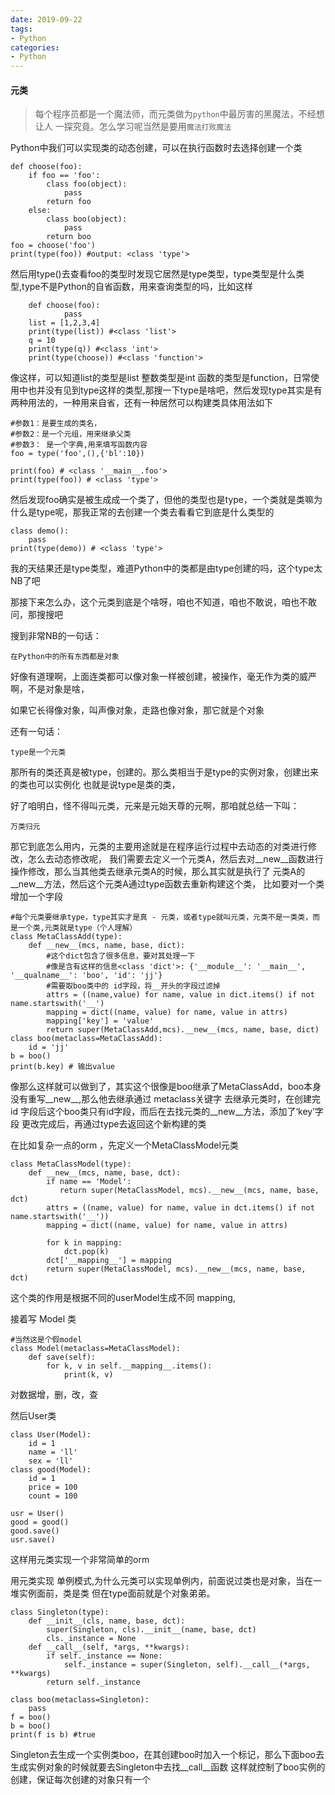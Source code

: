 ```yaml
---
date: 2019-09-22
tags:
- Python
categories:
- Python
---
```

#### 元类
>每个程序员都是一个魔法师，而元类做为`python`中最厉害的黑魔法，不经想让人
一探究竟。怎么学习呢当然是要用`魔法打败魔法`

Python中我们可以实现类的动态创建，可以在执行函数时去选择创建一个类

    def choose(foo):
        if foo == 'foo':
            class foo(object):
                pass
            return foo
        else:
            class boo(object):
                pass
            return boo
    foo = choose('foo')
    print(type(foo)) #output: <class 'type'>

然后用type()去查看foo的类型时发现它居然是type类型，type类型是什么类型,type不是Python的自省函数，用来查询类型的吗，比如这样

        def choose(foo):
                pass
        list = [1,2,3,4]
        print(type(list)) #<class 'list'>
        q = 10
        print(type(q)) #<class 'int'>
        print(type(choose)) #<class 'function'>

像这样，可以知道list的类型是list 整数类型是int 函数的类型是function，日常使用中也并没有见到type这样的类型,那搜一下type是啥吧，然后发现type其实是有两种用法的，一种用来自省，还有一种居然可以构建类具体用法如下

    #参数1：是要生成的类名，
    #参数2：是一个元组，用来继承父类
    #参数3： 是一个字典,用来填写函数内容
    foo = type('foo',(),{'bl':10})

    print(foo) # <class '__main__.foo'>
    print(type(foo)) # <class 'type'>

然后发现foo确实是被生成成一个类了，但他的类型也是type，一个类就是类嘛为什么是type呢，那我正常的去创建一个类去看看它到底是什么类型的

    class demo():
        pass
    print(type(demo)) # <class 'type'>

我的天结果还是type类型，难道Python中的类都是由type创建的吗，这个type太NB了吧

那接下来怎么办，这个元类到底是个啥呀，咱也不知道，咱也不敢说，咱也不敢问，那搜搜吧

搜到非常NB的一句话：

    在Python中的所有东西都是对象

好像有道理啊，上面连类都可以像对象一样被创建，被操作，毫无作为类的威严啊，不是对象是啥，

如果它长得像对象，叫声像对象，走路也像对象，那它就是个对象

还有一句话：

    type是一个元类

那所有的类还真是被type，创建的。那么类相当于是type的实例对象，创建出来的类也可以实例化
也就是说type是类的类，

好了咱明白，怪不得叫元类，元来是元始天尊的元啊，那咱就总结一下叫：

    万类归元

那它到底怎么用内，元类的主要用途就是在程序运行过程中去动态的对类进行修改，怎么去动态修改呢，
我们需要去定义一个元类A，然后去对__new__函数进行操作修改，那么当其他类去继承元类A的时候，那么其实就是执行了
元类A的__new__方法，然后这个元类A通过type函数去重新构建这个类，
比如要对一个类增加一个字段

    #每个元类要继承type，type其实才是真 - 元类，或者type就叫元类，元类不是一类类，而是一个类,元类就是type（个人理解）
    class MetaClassAdd(type):
        def __new__(mcs, name, base, dict):
            #这个dict包含了很多信息，要对其处理一下  
            #像是含有这样的信息<class 'dict'>: {'__module__': '__main__', '__qualname__': 'boo', 'id': 'jj'}
            #需要取boo类中的 id字段，将__开头的字段过滤掉                                
            attrs = ((name,value) for name, value in dict.items() if not name.startswith('__')
            mapping = dict((name, value) for name, value in attrs)
            mapping['key'] = 'value'
            return super(MetaClassAdd,mcs).__new__(mcs, name, base, dict)
    class boo(metaclass=MetaClassAdd):
        id = 'jj'
    b = boo()
    print(b.key) # 输出value

像那么这样就可以做到了，其实这个很像是boo继承了MetaClassAdd，boo本身没有重写__new__,那么他去继承通过 metaclass关键字
去继承元类时，在创建完 id 字段后这个boo类只有id字段，而后在去找元类的__new__方法，添加了‘key’字段
更改完成后，再通过type去返回这个新构建的类



在比如复杂一点的orm ，先定义一个MetaClassModel元类

    class MetaClassModel(type):
        def __new__(mcs, name, base, dct):
            if name == 'Model':
               return super(MetaClassModel, mcs).__new__(mcs, name, base, dct)
            attrs = ((name, value) for name, value in dct.items() if not name.startswith('__'))
            mapping = dict((name, value) for name, value in attrs)

            for k in mapping:
                dct.pop(k)
            dct['__mapping__'] = mapping
            return super(MetaClassModel, mcs).__new__(mcs, name, base, dct)

这个类的作用是根据不同的userModel生成不同 mapping,

接着写 Model 类

    #当然这是个假model
    class Model(metaclass=MetaClassModel):
        def save(self):
            for k, v in self.__mapping__.items():
                print(k, v)

对数据增，删，改，查

然后User类

    class User(Model):
        id = 1
        name = 'll'
        sex = 'll'
    class good(Model):
        id = 1
        price = 100
        count = 100

    usr = User()
    good = good()
    good.save()
    usr.save()
这样用元类实现一个非常简单的orm

 用元类实现 单例模式,为什么元类可以实现单例内，前面说过类也是对象，当在一堆实例面前，类是类
但在type面前就是个对象弟弟。


    class Singleton(type):
        def __init__(cls, name, base, dct):
            super(Singleton, cls).__init__(name, base, dct)
            cls._instance = None
        def __call__(self, *args, **kwargs):
            if self._instance == None:
                self._instance = super(Singleton, self).__call__(*args, **kwargs)
            return self._instance

    class boo(metaclass=Singleton):
        pass
    f = boo()
    b = boo()
    print(f is b) #true
Singleton去生成一个实例类boo，在其创建boo时加入一个标记，那么下面boo去生成实例对象的时候就要去Singleton中去找__call__函数
这样就控制了boo实例的创建，保证每次创建的对象只有一个
